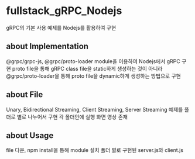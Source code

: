 # fullstack_gRPC_Nodejs
gRPC의 기본 사용 예제를 Nodejs를 활용하여 구현

## about Implementation
@grpc/grpc-js, @grpc/proto-loader module을 이용하여 Nodejs에서 gRPC 구현
proto file을 통해 gRPC class file을 static하게 생성하는 것이 아니라 @grpc/proto-loader을 통해 proto file을 dynamic하게 생성하는 방법으로 구현

## about File
Unary, Bidirectional Streaming, Client Streaming, Server Streaming 예제를 폴더로 별로 나누어서 구현
각 폴더안에 실행 화면 영상 존재

## about Usage
file 다운, npm install을 통해 module 설치
폴더 별로 구현된 server.js와 client.js 
